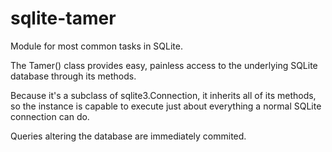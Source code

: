 # sqlite-tamer
Module for most common tasks in SQLite.

The Tamer() class provides easy, painless access to the underlying SQLite database through its methods.

Because it's a subclass of sqlite3.Connection, it inherits all of its methods, so the instance is capable to execute just about everything a normal SQLite connection can do.

Queries altering the database are immediately commited.
